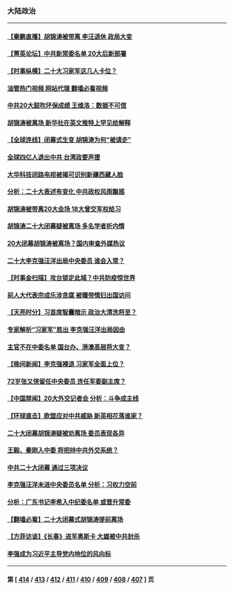 ### 大陆政治
---
#### [【秦鹏直播】胡锦涛被带离 李汪退休 政局大变](../../pages/ncid277/n13851011.md?10230845) 
#### [【菁英论坛】中共新常委名单 20大后新部署](../../pages/ncid277/n13850989.md?10230845) 
#### [【时事纵横】二十大习家军这几人卡位？](../../pages/ncid277/n13850886.md?10230845) 
#### [油管热门视频 网站代理 翻墙必看视频](http://132.145.103.77:81/youtube.html?10230845)
#### [中共20大鼓吹环保成绩 王维洛：数据不可信](../../pages/ncid277/n13850968.md?10230845) 
#### [胡锦涛被离场 新华社在英文推特上罕见给解释](../../pages/ncid277/n13850983.md?10230845) 
#### [【全球连线】闭幕式生变 胡锦涛为何“被请走”](../../pages/ncid277/n13850986.md?10230845) 
#### [全球四亿人退出中共 台湾政要声援](../../pages/ncid277/n13850772.md?10230845) 
#### [大华科技闭路电视被揭可识别新疆西藏人脸](../../pages/ncid277/n13850948.md?10230845) 
#### [分析：二十大表述有变化 中共政权风雨飘摇](../../pages/ncid277/n13850913.md?10230845) 
#### [胡锦涛被带离20大会场 18大曾交军权给习](../../pages/ncid277/n13850922.md?10230845) 
#### [胡锦涛二十大闭幕疑被离场 多名学者析内情](../../pages/ncid277/n13850666.md?10230845) 
#### [20大闭幕胡锦涛被离场？国内审查外媒热议](../../pages/ncid277/n13850912.md?10230845) 
#### [二十大李克强汪洋出局中央委员 谁会入常？](../../pages/ncid277/n13850746.md?10230845) 
#### [【时事金扫描】攻台锁定此城？中共防疫惊世界](../../pages/ncid277/n13850478.md?10230845) 
#### [前人大代表宗成乐涉贪腐 被曝带情妇出国访问](../../pages/ncid277/n13850809.md?10230845) 
#### [【天亮时分】习首席智囊暗示 政治大清洗将至？](../../pages/ncid277/n13850881.md?10230845) 
#### [专家解析“习家军”胜出 李克强汪洋出局因由](../../pages/ncid277/n13850761.md?10230845) 
#### [主官不在中委名单 国台办、港澳高层将大变？](../../pages/ncid277/n13850754.md?10230845) 
#### [【晚间新闻】李克强裸退 习家军全面上位？](../../pages/ncid277/n13850709.md?10230845) 
#### [72岁张又侠留任中央委员 连任军委副主席？](../../pages/ncid277/n13850712.md?10230845) 
#### [【中国禁闻】20大外交记者会 分析：斗争成主线](../../pages/ncid277/n13850474.md?10230845) 
#### [【环球直击】欧盟应对中共威胁 新英相花落谁家？](../../pages/ncid277/n13850325.md?10230845) 
#### [二十大闭幕胡锦涛疑被劝离场 委员表现各异](../../pages/ncid277/n13850610.md?10230845) 
#### [王毅、秦刚入中委 将把持中共外交系统？](../../pages/ncid277/n13850687.md?10230845) 
#### [中共二十大闭幕 通过三项决议](../../pages/ncid277/n13850677.md?10230845) 
#### [李克强汪洋未进中央委员名单 分析：习权力空前](../../pages/ncid277/n13850640.md?10230845) 
#### [分析：广东书记李希入中纪委名单 或晋升常委](../../pages/ncid277/n13850648.md?10230845) 
#### [【翻墙必看】二十大闭幕式胡锦涛提前离场](../../pages/ncid277/n13850614.md?10230845) 
#### [【方菲访谈】《长春》进军奥斯卡 大雄被中共封杀](../../pages/ncid277/n13850488.md?10230845) 
#### [李强成为习近平主导党内地位的风向标](../../pages/ncid277/n13850602.md?10230845) 

---
#### 第 [ [414](./414.md?10230845) / [413](./413.md?10230845) / [412](./412.md?10230845) / [411](./411.md?10230845) / [410](./410.md?10230845) / [409](./409.md?10230845) / [408](./408.md?10230845) / [407](./407.md?10230845) ] 页
